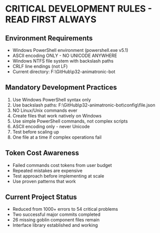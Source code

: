 # CRITICAL DEVELOPMENT RULES - READ FIRST ALWAYS

## Environment Requirements
- Windows PowerShell environment (powershell.exe v5.1)
- ASCII encoding ONLY - NO UNICODE ANYWHERE
- Windows NTFS file system with backslash paths
- CRLF line endings (not LF)
- Current directory: F:\GitHub\p32-animatronic-bot

## Mandatory Development Practices
1. Use Windows PowerShell syntax only
2. Use backslash paths: F:\GitHub\p32-animatronic-bot\config\file.json
3. NO Linux/Unix commands ever
4. Create files that work natively on Windows
5. Use simple PowerShell commands, not complex scripts
6. ASCII encoding only - never Unicode
7. Test before scaling up
8. One file at a time if complex operations fail

## Token Cost Awareness
- Failed commands cost tokens from user budget
- Repeated mistakes are expensive
- Test approach before implementing at scale
- Use proven patterns that work

## Current Project Status
- Reduced from 1000+ errors to 54 critical problems
- Two successful major commits completed
- 26 missing goblin component files remain
- Interface library established and working